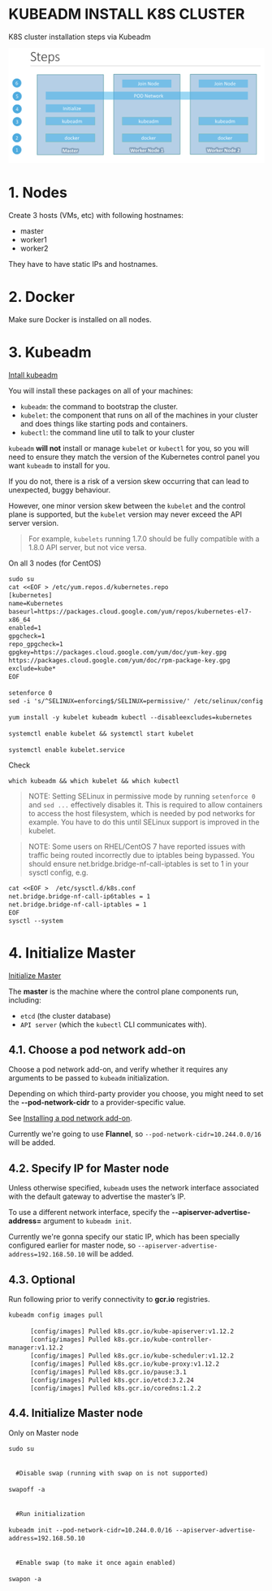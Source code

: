 # KUBEADM INSTALL K8S CLUSTER

K8S cluster installation steps via Kubeadm

![K8S cluster installation steps](https://github.com/propalparolnapervom/OVERALL/blob/master/Pictures/k8s_cluster_inst_steps.png "K8S cluster installation steps")

# 1. Nodes

Create 3 hosts (VMs, etc) with following hostnames:
  - master
  - worker1
  - worker2

They have to have static IPs and hostnames.


# 2. Docker

Make sure Docker is installed on all nodes.


# 3. Kubeadm

[Intall kubeadm](https://kubernetes.io/docs/setup/independent/install-kubeadm/)

You will install these packages on all of your machines:

  - `kubeadm`: the command to bootstrap the cluster.
  - `kubelet`: the component that runs on all of the machines in your cluster and does things like starting pods and containers.
  - `kubectl`: the command line util to talk to your cluster


`kubeadm` **will not** install or manage `kubelet` or `kubectl` for you, so you will need to ensure they match the version of the Kubernetes control panel you want `kubeadm` to install for you. 

If you do not, there is a risk of a version skew occurring that can lead to unexpected, buggy behaviour. 

However, one minor version skew between the `kubelet` and the control plane is supported, but the `kubelet` version may never exceed the API server version. 

> For example, `kubelets` running 1.7.0 should be fully compatible with a 1.8.0 API server, but not vice versa.


On all 3 nodes (for CentOS)
```
sudo su
cat <<EOF > /etc/yum.repos.d/kubernetes.repo
[kubernetes]
name=Kubernetes
baseurl=https://packages.cloud.google.com/yum/repos/kubernetes-el7-x86_64
enabled=1
gpgcheck=1
repo_gpgcheck=1
gpgkey=https://packages.cloud.google.com/yum/doc/yum-key.gpg https://packages.cloud.google.com/yum/doc/rpm-package-key.gpg
exclude=kube*
EOF

setenforce 0
sed -i 's/^SELINUX=enforcing$/SELINUX=permissive/' /etc/selinux/config

yum install -y kubelet kubeadm kubectl --disableexcludes=kubernetes

systemctl enable kubelet && systemctl start kubelet

systemctl enable kubelet.service
```

Check
```
which kubeadm && which kubelet && which kubectl
```

> NOTE: Setting SELinux in permissive mode by running `setenforce 0` and `sed ...` effectively disables it. This is required to allow containers to access the host filesystem, which is needed by pod networks for example. You have to do this until SELinux support is improved in the kubelet.

> NOTE: Some users on RHEL/CentOS 7 have reported issues with traffic being routed incorrectly due to iptables being bypassed. You should ensure net.bridge.bridge-nf-call-iptables is set to 1 in your sysctl config, e.g.
```
cat <<EOF >  /etc/sysctl.d/k8s.conf
net.bridge.bridge-nf-call-ip6tables = 1
net.bridge.bridge-nf-call-iptables = 1
EOF
sysctl --system
```


# 4. Initialize Master

[Initialize Master](https://kubernetes.io/docs/setup/independent/create-cluster-kubeadm/#initializing-your-master)

The **master** is the machine where the control plane components run, including:
  - `etcd` (the cluster database)
  - `API server` (which the `kubectl` CLI communicates with).

## 4.1. Choose a pod network add-on

Choose a pod network add-on, and verify whether it requires any arguments to be passed to `kubeadm` initialization. 

Depending on which third-party provider you choose, you might need to set the **--pod-network-cidr** to a provider-specific value. 

See [Installing a pod network add-on](https://kubernetes.io/docs/setup/independent/create-cluster-kubeadm/#pod-network).

Currently we're going to use **Flannel**, so `--pod-network-cidr=10.244.0.0/16` will be added.


## 4.2. Specify IP for Master node

Unless otherwise specified, `kubeadm` uses the network interface associated with the default gateway to advertise the master’s IP. 

To use a different network interface, specify the **--apiserver-advertise-address=<ip-address>** argument to `kubeadm init`. 

Currently we're gonna specify our static IP, which has been specially configured earlier for master node, so `--apiserver-advertise-address=192.168.50.10` will be added.


## 4.3. Optional

Run following prior to verify connectivity to **gcr.io** registries.
```
kubeadm config images pull

      [config/images] Pulled k8s.gcr.io/kube-apiserver:v1.12.2
      [config/images] Pulled k8s.gcr.io/kube-controller-manager:v1.12.2
      [config/images] Pulled k8s.gcr.io/kube-scheduler:v1.12.2
      [config/images] Pulled k8s.gcr.io/kube-proxy:v1.12.2
      [config/images] Pulled k8s.gcr.io/pause:3.1
      [config/images] Pulled k8s.gcr.io/etcd:3.2.24
      [config/images] Pulled k8s.gcr.io/coredns:1.2.2
```

## 4.4. Initialize Master node

Only on Master node
```
sudo su


  #Disable swap (running with swap on is not supported)
  
swapoff -a


  #Run initialization
  
kubeadm init --pod-network-cidr=10.244.0.0/16 --apiserver-advertise-address=192.168.50.10


  #Enable swap (to make it once again enabled)
  
swapon -a
```
























